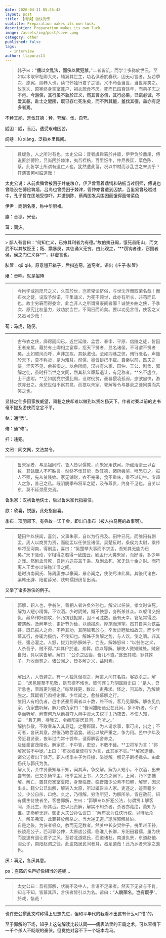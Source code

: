 ```yaml
---
date: 2020-04-11 05:26:43
layout: post
title: 【阅读】游侠列传
subtitle: Preparation makes its own luck.
description: Preparation makes its own luck.
image: /assets/img/post/cover.png
category: other
published: false
tags:
  - interview
author: llapuras13
---
```


> 韩子曰：“**儒以文乱法，而侠以武犯禁。**”二者皆讥，而学士多称於世云。至如以术取宰相卿大夫，辅翼其世主，功名俱著於春秋，固无可言者。及若季次、原宪，闾巷人也，读书怀独行君子之德，义不苟合当世，当世亦笑之。故季次、原宪终身空室蓬户，褐衣疏食不厌。死而已四百馀年，而弟子志之不倦。**今游侠，其行虽不轨於正义，然其言必信，其行必果，已诺必诚，不爱其躯，赴士之阸困，既已存亡死生矣，而不矜其能，羞伐其德，盖亦有足多者焉。**

不矜其能，羞伐其德：矜，夸耀。伐，自夸。

阸困：阸，音厄。遭受艰难困苦。

闾巷：lǘ xiàng，泛指乡里民间。

<hr>

> 且缓急，人之所时有也。太史公曰：昔者虞舜窘於井廪，伊尹负於鼎俎，傅说匿於傅险，吕尚困於棘津，夷吾桎梏，百里饭牛，仲尼畏匡，菜色陈、蔡。此皆学士所谓有道仁人也，犹然遭此菑，况以中材而涉乱世之末流乎？其遇害何可胜道哉！

太史公说：从前虞舜曾被困于井底粮仓，伊尹曾背着鼎锅和砧板当过厨师，傅说也曾隐没在傅险筑墙，吕尚也曾受困于棘津，管仲亦曾遭到囚禁，百里奚曾经喂过牛，孔子曾在匡地受惊吓，并遭到陈、蔡两国发兵围困而饿得面带菜色

伊尹：商朝名臣，称中华厨祖。

廪：音凛。米仓。

菑：同灾。

<hr>
> 鄙人有言曰：“何知仁义，已飨其利者为有德。”故伯夷丑周，饿死首阳山，而文武不以其故贬王；跖、蹻暴戾，其徒诵义无穷。由此观之，“**窃钩者诛，窃国者侯，侯之门仁义存**”，非虚言也。

胠箧：qū qiè，原意翘开箱子，后指盗窃，盗窃者。语出《庄子·胠箧》

飨：音响。就是招待

<hr>

> 今拘学或抱咫尺之义，久孤於世，岂若卑论侪俗，与世沈浮而取荣名哉！而布衣之徒，设取予然诺，千里诵义，为死不顾世，此亦有所长，非苟而已也。故士穷窘而得委命，此岂非人之所谓贤豪间者邪？诚使乡曲之侠，予季次、原宪比权量力，效功於当世，不同日而论矣。要以功见言信，侠客之义又曷可少哉！

苟：马虎，随便。

<hr>

> 古布衣之侠，靡得而闻已。近世延陵、孟尝、春申、平原、信陵之徒，皆因王者亲属，藉於有土卿相之富厚，招天下贤者，显名诸侯，不可谓不贤者矣。比如顺风而呼，声非加疾，其埶激也。至如闾巷之侠，脩行砥名，声施於天下，莫不称贤，是为难耳。然儒、墨皆排摈不载。自秦以前，匹夫之侠，湮灭不见，余甚恨之。以余所闻，汉兴有朱家、田仲、王公、剧孟、郭解之徒，虽时扞当世之文罔，然其私义廉絜退让，有足称者。**名不虚立，士不虚附。**至如朋党宗彊比周，设财役贫，豪暴侵凌孤弱，恣欲自快，游侠亦丑之。余悲世俗不察其意，而猥以朱家、郭解等令与暴豪之徒同类而共笑之也。

显赫之仕多因家族威望，闾巷之侠却难以做到以贤名扬天下。作者对秦以前的史书毫不提及游侠而忿忿不平。

埶：通“势”。

脩：通“修”。

扞：违犯。

文罔：同文网，文法禁令。

<hr>

> 鲁朱家者，与高祖同时。鲁人皆以儒教，而朱家用侠闻。所藏活豪士以百数，其馀庸人不可胜言。然终不伐其能，歆其德，诸所尝施，唯恐见之。振人不赡，先从贫贱始。家无馀财，衣不完采，食不重味，乘不过句牛。专趋人之急，甚己之私。既阴脱季布将军之阸，及布尊贵，终身不见也。自关以东，莫不延颈愿交焉。

鲁朱家：汉初鲁地侠士，后以鲁朱家代指豪侠。

歆：欣喜，悦服，此处指自喜。

季布：项羽部下。有典故一诺千金，即出自季布（被人拍马屁的故事啊）。

<hr>

> 楚田仲以侠闻，喜剑，父事朱家，自以为行弗及。田仲已死，而雒阳有剧孟。周人以商贾为资，而剧孟以任侠显诸侯。吴楚反时，条侯为太尉，乘传车将至河南，得剧孟，喜曰：“吴楚举大事而不求孟，吾知其无能为已矣。”天下骚动，宰相得之若得一敌国云。剧孟行大类朱家，而好博，多少年之戏。然剧孟母死，自远方送丧盖千乘。及剧孟死，家无馀十金之财。而符离人王孟亦以侠称江淮之间。
><br>
> 是时济南间氏、陈周庸亦以豪闻，景帝闻之，使使尽诛此属。其後代诸白、梁韩无辟、阳翟薛兄、陕韩孺纷纷复出焉。

又举了诸多游侠的例子。

<hr>

> 郭解，轵人也，字翁伯，善相人者许负外孙也。解父以任侠，孝文时诛死。解为人短小精悍，不饮酒。少时阴贼，慨不快意，身所杀甚众。以躯借交报仇，藏命作奸剽攻，休乃铸钱掘冢，固不可胜数。適有天幸，窘急常得脱，若遇赦。及解年长，更折节为俭，以德报怨，厚施而薄望。然其自喜为侠益甚。既已振人之命，不矜其功，其阴贼著於心，卒发於睚眦如故云。而少年慕其行，亦辄为报仇，不使知也。解姊子负解之势，与人饮，使之嚼。非其任，彊必灌之。人怒，拔刀刺杀解姊子，亡去。解姊怒曰：“以翁伯之义，人杀吾子，贼不得。”弃其尸於道，弗葬，欲以辱解。解使人微知贼处。贼窘自归，具以实告解。解曰：“公杀之固当，吾儿不直。”遂去其贼，罪其姊子，乃收而葬之。诸公闻之，皆多解之义，益附焉。
>
><br>
> 解出入，人皆避之。有一人独箕倨视之，解遣人问其名姓。客欲杀之。解曰：“居邑屋至不见敬，是吾德不脩也，彼何罪１乃阴属尉史曰：“是人，吾所急也，至践更时脱之。”每至践更，数过，吏弗求。怪之，问其故，乃解使脱之。箕踞者乃肉袒谢罪。少年闻之，愈益慕解之行。
>
><br>
> 雒阳人有相仇者，邑中贤豪居间者以十数，终不听。客乃见郭解。解夜见仇家，仇家曲听解。解乃谓仇家曰：“吾闻雒阳诸公在此间，多不听者。今子幸而听解，解柰何乃从他县夺人邑中贤大夫权乎１乃夜去，不使人知，曰：“且无用，待我去，令雒阳豪居其间，乃听之。”
>
><br>
> 解执恭敬，不敢乘车入其县廷。之旁郡国，为人请求事，事可出，出之；不可者，各厌其意，然後乃敢尝酒食。诸公以故严重之，争为用。邑中少年及旁近县贤豪，夜半过门常十馀车，请得解客舍养之。
>
><br>
> 及徙豪富茂陵也，解家贫，不中訾，吏恐，不敢不徙。**卫将军为言：“郭解家贫不中徙。”上曰：“布衣权至使将军为言，此其家不贫。”**解家遂徙。诸公送者出千馀万。轵人杨季主子为县掾，举徙解。解兄子断杨掾头。由此杨氏与郭氏为仇。
>
><br>
>解入关，关中贤豪知与不知，闻其声，争交解。解为人短小，不饮酒，出未尝有骑。已又杀杨季主。杨季主家上书，人又杀之阙下。上闻，乃下吏捕解。解亡，置其母家室夏阳，身至临晋。临晋籍少公素不知解，解冒，因求出关。籍少公已出解，解转入太原，所过辄告主人家。吏逐之，迹至籍少公。少公自杀，口绝。久之，乃得解。穷治所犯，为解所杀，皆在赦前。轵有儒生侍使者坐，客誉郭解，生曰：“郭解专以奸犯公法，何谓贤１解客闻，杀此生，断其舌。吏以此责解，解实不知杀者。杀者亦竟绝，莫知为谁。吏奏解无罪。御史大夫公孙弘议曰：“解布衣为任侠行权，以睚眦杀人，解虽弗知，此罪甚於解杀之。当大逆无道。”遂族郭解翁伯。
>
><br>
> 自是之後，为侠者极众，敖而无足数者。然关中长安樊仲子，槐里赵王孙，长陵高公子，西河郭公仲，太原卤公孺，临淮儿长卿，东阳田君孺，虽为侠而逡逡有退让君子之风。至若北道姚氏，西道诸杜，南道仇景，东道赵他、羽公子，南阳赵调之徒，此盗跖居民间者耳，曷足道哉！此乃乡者朱家之羞也。


厌：满足，各厌其意。

ps：盗跖的名声好像相当的差呢...

<hr>

> 太史公曰：吾视郭解，状貌不及中人，言语不足采者。然天下无贤与不肖，知与不知，皆慕其声，言侠者皆引以为名。谚曰：“**人貌荣名，岂有既乎**”。於戏，惜哉！

<hr>

也许史公撰此文时称得上思想先进，但和平年代的我看不出这有什么可“惜”的。

至于郭解的下场，知乎上这句解读比较认同——儒表法里的王霸之术，可以容得下一千个杀人不眨眼的豪侠，但觉绝对容不下一个坂本龙马。